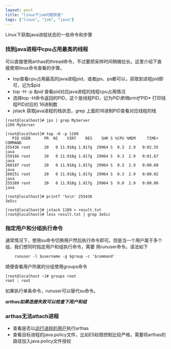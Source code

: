 ```yaml
---
layout: post
title: "linux下jvm问题排查"
tags: ["linux", "jvm", "java"]
---
```


Linux下获取java进程状态的一些命令和步骤

### 找到java进程中cpu占用最高的线程

可以直接使用arthas的thread命令，不过要把采样时间稍微拉长。这里介绍下直接使用linux命令查看的步骤。

+ top查看cpu占用最高的java进程pid，或者jps、ps都可以，获取到进程pid即可，记为$pid
+ top -H -p *$pid* 查看pid对应java进程的线程cpu占用情况
+ 选择top -H命令返回的PID，这个是线程PID，记为$PID使用printf '%x' *$PID* 打印线程PID对应的
16进制数
+ jstack 获取java进程的栈状态，grep 上面的16进制PID查看对应线程的栈

```shell
[root@localhost]# jps | grep MyServer
1109 MyServer

[root@localhost]# top -H -p 1109
   PID USER      PR  NI    VIRT    RES    SHR S %CPU %MEM     TIME+ COMMAND                                                                                                      
255436 root      20   0 11.918g 1.817g  29964 S  0.3  2.9   0:02.55 java                                                                                                         
259166 root      20   0 11.918g 1.817g  29964 S  0.3  2.9   0:01.67 java                                                                                                         
260187 root      20   0 11.918g 1.817g  29964 S  0.3  2.9   0:00.60 java                                                                                                         
260251 root      20   0 11.918g 1.817g  29964 S  0.3  2.9   0:00.02 java                                                                                                         
255389 root      20   0 11.918g 1.817g  29964 S  0.0  2.9   0:00.00 java 

[root@localhost]# printf '%x\n' 255436
3e5cc

[root@localhost]# jstack 1109 > result.txt
[root@localhost]# less result.txt | grep 3e5cc
```

### 指定用户和分组执行命令
通常情况下，使用su命令切换用户然后执行命令即可。但是当一个用户属于多个组，我们想同时指定用户和组执行命令，需要
用runuser命令。语法如下
```shell
    runuser -l $username -g $group -c '$command'
```

顺便查看用户所属的分组使用groups命令
```shell
[root@localhost ~]# groups root
root : root
```
如果执行单条命令，runuser可以替代su命令。

***arthas如果连接失败可以检查下用户和组***

### arthas无法attach进程
+ 查看是否以[运行进程的用户](linux下jvm问题排查.md:38)执行arthas
+ 查看目标进程的java.policy文件，比如ES权限控制比较严格，需要将arthas的路径加入java.policy文件授权